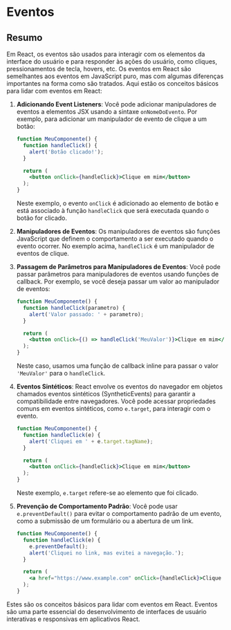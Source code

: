 # Eventos

## Resumo

Em React, os eventos são usados para interagir com os elementos da interface do usuário e para responder às ações do usuário, como cliques, pressionamentos de tecla, hovers, etc. Os eventos em React são semelhantes aos eventos em JavaScript puro, mas com algumas diferenças importantes na forma como são tratados. Aqui estão os conceitos básicos para lidar com eventos em React:

1. **Adicionando Event Listeners**:
   Você pode adicionar manipuladores de eventos a elementos JSX usando a sintaxe `onNomeDoEvento`. Por exemplo, para adicionar um manipulador de evento de clique a um botão:
   
   ```jsx
   function MeuComponente() {
     function handleClick() {
       alert('Botão clicado!');
     }
   
     return (
       <button onClick={handleClick}>Clique em mim</button>
     );
   }
   ```
   
   Neste exemplo, o evento `onClick` é adicionado ao elemento de botão e está associado à função `handleClick` que será executada quando o botão for clicado.

2. **Manipuladores de Eventos**:
   Os manipuladores de eventos são funções JavaScript que definem o comportamento a ser executado quando o evento ocorrer. No exemplo acima, `handleClick` é um manipulador de eventos de clique.

3. **Passagem de Parâmetros para Manipuladores de Eventos**:
   Você pode passar parâmetros para manipuladores de eventos usando funções de callback. Por exemplo, se você deseja passar um valor ao manipulador de eventos:
   
   ```jsx
   function MeuComponente() {
     function handleClick(parametro) {
       alert('Valor passado: ' + parametro);
     }
   
     return (
       <button onClick={() => handleClick('MeuValor')}>Clique em mim</button>
     );
   }
   ```
   
   Neste caso, usamos uma função de callback inline para passar o valor `'MeuValor'` para o `handleClick`.

4. **Eventos Sintéticos**:
   React envolve os eventos do navegador em objetos chamados eventos sintéticos (SyntheticEvents) para garantir a compatibilidade entre navegadores. Você pode acessar propriedades comuns em eventos sintéticos, como `e.target`, para interagir com o evento.
   
   ```jsx
   function MeuComponente() {
     function handleClick(e) {
       alert('Cliquei em ' + e.target.tagName);
     }
   
     return (
       <button onClick={handleClick}>Clique em mim</button>
     );
   }
   ```
   
   Neste exemplo, `e.target` refere-se ao elemento que foi clicado.

5. **Prevenção de Comportamento Padrão**:
   Você pode usar `e.preventDefault()` para evitar o comportamento padrão de um evento, como a submissão de um formulário ou a abertura de um link.
   
   ```jsx
   function MeuComponente() {
     function handleClick(e) {
       e.preventDefault();
       alert('Cliquei no link, mas evitei a navegação.');
     }
   
     return (
       <a href="https://www.example.com" onClick={handleClick}>Clique em mim</a>
     );
   }
   ```

Estes são os conceitos básicos para lidar com eventos em React. Eventos são uma parte essencial do desenvolvimento de interfaces de usuário interativas e responsivas em aplicativos React.


